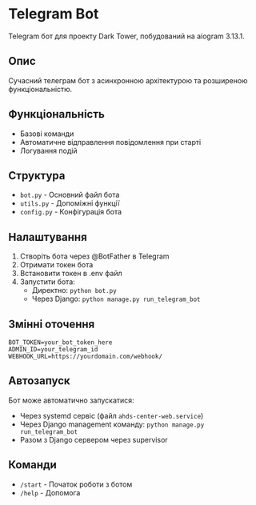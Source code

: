 # Telegram Bot

Telegram бот для проекту Dark Tower, побудований на aiogram 3.13.1.

## Опис

Сучасний телеграм бот з асинхронною архітектурою та розширеною функціональністю.

## Функціональність

- Базові команди
- Автоматичне відправлення повідомлення при старті
- Логування подій

## Структура

- `bot.py` - Основний файл бота
- `utils.py` - Допоміжні функції
- `config.py` - Конфігурація бота

## Налаштування

1. Створіть бота через @BotFather в Telegram
2. Отримати токен бота
3. Встановити токен в .env файл
4. Запустити бота:
   - Директно: `python bot.py`
   - Через Django: `python manage.py run_telegram_bot`

## Змінні оточення

```env
BOT_TOKEN=your_bot_token_here
ADMIN_ID=your_telegram_id
WEBHOOK_URL=https://yourdomain.com/webhook/
```

## Автозапуск

Бот може автоматично запускатися:
- Через systemd сервіс (файл `ahds-center-web.service`)
- Через Django management команду: `python manage.py run_telegram_bot`
- Разом з Django сервером через supervisor

## Команди

- `/start` - Початок роботи з ботом
- `/help` - Допомога